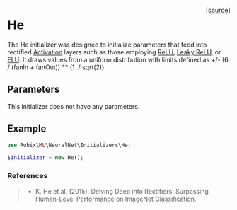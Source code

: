 <span style="float:right;"><a href="https://github.com/RubixML/RubixML/blob/master/src/NeuralNet/Initializers/He.php">[source]</a></span>

# He
The He initializer was designed to initialize parameters that feed into rectified [Activation](../hidden-layers/activation.md) layers such as those employing [ReLU](../activation-functions/relu.md), [Leaky ReLU](../activation-functions/leaky-relu.md), or [ELU](../activation-functions/elu.md). It draws values from a uniform distribution with limits defined as +/- (6 / (fanIn + fanOut)) ** (1. / sqrt(2)).

## Parameters
This initializer does not have any parameters.

## Example
```php
use Rubix\ML\NeuralNet\Initializers\He;

$initializer = new He();
```

### References
>- K. He et al. (2015). Delving Deep into Rectifiers: Surpassing Human-Level Performance on ImageNet Classification.
